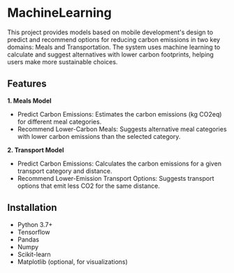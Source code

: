 # MachineLearning
This project provides models based on mobile development's design to predict and recommend options for reducing carbon emissions in two key domains: Meals and Transportation. The system uses machine learning to calculate and suggest alternatives with lower carbon footprints, helping users make more sustainable choices.

## Features
**1. Meals Model**
* Predict Carbon Emissions: Estimates the carbon emissions (kg CO2eq) for different meal categories.
* Recommend Lower-Carbon Meals: Suggests alternative meal categories with lower carbon emissions than the selected category.

**2. Transport Model**
* Predict Carbon Emissions: Calculates the carbon emissions for a given transport category and distance.
* Recommend Lower-Emission Transport Options: Suggests transport options that emit less CO2 for the same distance.

## Installation
* Python 3.7+
* Tensorflow
* Pandas
* Numpy
* Scikit-learn
* Matplotlib (optional, for visualizations)
